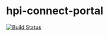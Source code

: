 hpi-connect-portal
===============

[![Build Status](https://github.com/openHPI/hpi-connect-portal/actions/workflows/ci.yml/badge.svg)](https://github.com/openHPI/hpi-connect-portal/actions/workflows/ci.yml)
